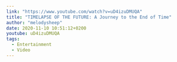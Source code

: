 ```yaml
---
link: "https://www.youtube.com/watch?v=uD4izuDMUQA"
title: "TIMELAPSE OF THE FUTURE: A Journey to the End of Time"
author: "melodysheep"
date: 2020-11-10 10:51:12+0200
youtube: uD4izuDMUQA
tags:
  - Entertainment
  - Video
---
```

